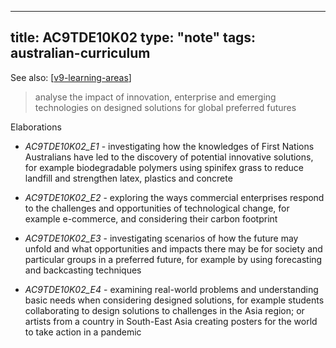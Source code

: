 
---
title: AC9TDE10K02
type: "note"
tags: australian-curriculum
---

See also: [[v9-learning-areas]]

> analyse the impact of innovation, enterprise and emerging technologies on designed solutions for global preferred futures

Elaborations


- _AC9TDE10K02_E1_ - investigating how the knowledges of First Nations Australians have led to the discovery of potential innovative solutions, for example biodegradable polymers using spinifex grass to reduce landfill and strengthen latex, plastics and concrete

- _AC9TDE10K02_E2_ - exploring the ways commercial enterprises respond to the challenges and opportunities of technological change, for example e-commerce, and considering their carbon footprint

- _AC9TDE10K02_E3_ - investigating scenarios of how the future may unfold and what opportunities and impacts there may be for society and particular groups in a preferred future, for example by using forecasting and backcasting techniques

- _AC9TDE10K02_E4_ - examining real-world problems and understanding basic needs when considering designed solutions, for example students collaborating to design solutions to challenges in the Asia region; or artists from a country in South-East Asia creating posters for the world to take action in a pandemic

[//begin]: # "Autogenerated link references for markdown compatibility"
[v9-learning-areas]: ../v9-learning-areas "v9-learning-areas"
[//end]: # "Autogenerated link references"
